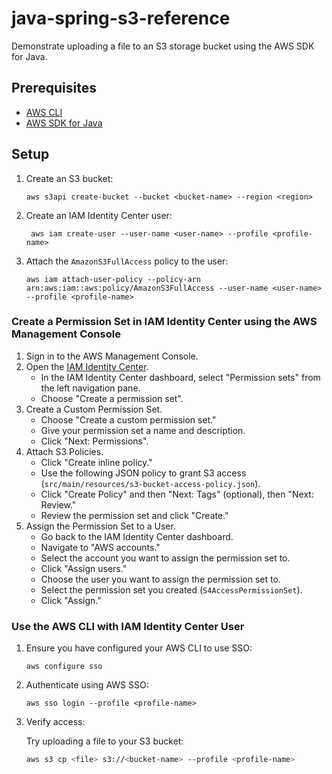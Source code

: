 # java-spring-s3-reference

Demonstrate uploading a file to an S3 storage bucket using the AWS SDK for Java.

## Prerequisites

- [AWS CLI](https://docs.aws.amazon.com/cli/latest/userguide/install-cliv2.html)
- [AWS SDK for Java](https://docs.aws.amazon.com/sdk-for-java/latest/developer-guide/get-started.html)

## Setup

1. Create an S3 bucket:

   ```shell
   aws s3api create-bucket --bucket <bucket-name> --region <region>
   ```
   
2. Create an IAM Identity Center user:

   ```shell
    aws iam create-user --user-name <user-name> --profile <profile-name>
    ```
   
3. Attach the `AmazonS3FullAccess` policy to the user:

   ```shell
   aws iam attach-user-policy --policy-arn arn:aws:iam::aws:policy/AmazonS3FullAccess --user-name <user-name> --profile <profile-name>
   ```
   
### Create a Permission Set in IAM Identity Center using the AWS Management Console

1. Sign in to the AWS Management Console.
2. Open the [IAM Identity Center](https://console.aws.amazon.com/singlesignon/home?region=us-east-1#/users).
   - In the IAM Identity Center dashboard, select "Permission sets" from the left navigation pane.
   - Choose "Create a permission set".
3. Create a Custom Permission Set.
   - Choose "Create a custom permission set."
   - Give your permission set a name and description.
   - Click "Next: Permissions".
4. Attach S3 Policies.
   - Click "Create inline policy."
   - Use the following JSON policy to grant S3 access (`src/main/resources/s3-bucket-access-policy.json`).
   - Click "Create Policy" and then "Next: Tags" (optional), then "Next: Review."
   - Review the permission set and click "Create."
5. Assign the Permission Set to a User.
   - Go back to the IAM Identity Center dashboard.
   - Navigate to "AWS accounts."
   - Select the account you want to assign the permission set to.
   - Click "Assign users."
   - Choose the user you want to assign the permission set to.
   - Select the permission set you created (`S4AccessPermissionSet`).
   - Click "Assign."

### Use the AWS CLI with IAM Identity Center User

1. Ensure you have configured your AWS CLI to use SSO:
   
   ```shell
   aws configure sso
   ```

2. Authenticate using AWS SSO:

   ```shell
   aws sso login --profile <profile-name>
   ```
   
3. Verify access:

   Try uploading a file to your S3 bucket:

   ```bash
   aws s3 cp <file> s3://<bucket-name> --profile <profile-name>
   ```

